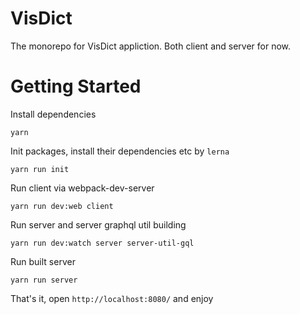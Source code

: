 # VisDict
The monorepo for VisDict appliction. Both client and server for now.

# Getting Started

Install dependencies

`yarn`

Init packages, install their dependencies etc by `lerna`

`yarn run init`

Run client via webpack-dev-server

`yarn run dev:web client`

Run server and server graphql util building

`yarn run dev:watch server server-util-gql`

Run built server

`yarn run server`

That's it, open `http://localhost:8080/` and enjoy
